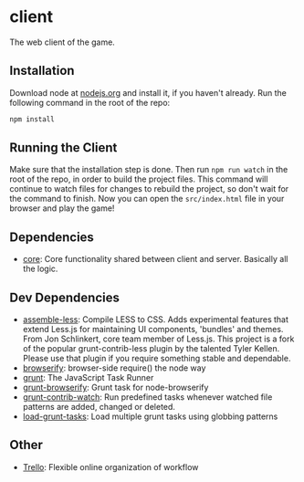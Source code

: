 # client

The web client of the game.

## Installation

Download node at [nodejs.org](http://nodejs.org) and install it, if you haven't already. Run the following command in the root of the repo:

```sh
npm install
```

## Running the Client

Make sure that the installation step is done. Then run `npm run watch` in the root of the repo, in order to build the project files. This command will continue to watch files for changes to rebuild the project, so don't wait for the command to finish. Now you can open the `src/index.html` file in your browser and play the game!


## Dependencies

- [core](https://github.com/git+https:/): Core functionality shared between client and server. Basically all the logic.

## Dev Dependencies

- [assemble-less](https://github.com/assemble/assemble-less): Compile LESS to CSS. Adds experimental features that extend Less.js for maintaining UI components, &#39;bundles&#39; and themes. From Jon Schlinkert, core team member of Less.js. This project is a fork of the popular grunt-contrib-less plugin by the talented Tyler Kellen. Please use that plugin if you require something stable and dependable.
- [browserify](https://github.com/substack/node-browserify): browser-side require() the node way
- [grunt](https://github.com/gruntjs/grunt): The JavaScript Task Runner
- [grunt-browserify](https://github.com/jmreidy/grunt-browserify): Grunt task for node-browserify
- [grunt-contrib-watch](https://github.com/gruntjs/grunt-contrib-watch): Run predefined tasks whenever watched file patterns are added, changed or deleted.
- [load-grunt-tasks](https://github.com/git+https:/): Load multiple grunt tasks using globbing patterns

## Other

- [Trello](https://trello.com/b/o7O6oTkx/achtungonline): Flexible online organization of workflow
